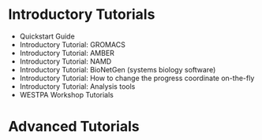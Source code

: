 # Introductory Tutorials

* Quickstart Guide
* Introductory Tutorial: GROMACS
* Introductory Tutorial: AMBER
* Introductory Tutorial: NAMD
* Introductory Tutorial: BioNetGen (systems biology software)
* Introductory Tutorial: How to change the progress coordinate on-the-fly
* Introductory Tutorial: Analysis tools
* WESTPA Workshop Tutorials

# Advanced Tutorials